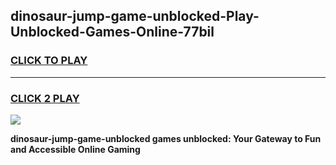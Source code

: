 
## dinosaur-jump-game-unblocked-Play-Unblocked-Games-Online-77bil
<h3>
<a href="https://premium76.site?title=dinosaur-jump-game-unblocked&ref=24A">CLICK TO PLAY</a></h3>
<hr>

<h3>
<a href="https://premium76.site?title=dinosaur-jump-game-unblocked&ref=24A">CLICK 2 PLAY</a>
  
</h3>

<a href="https://premium76.site?title=dinosaur-jump-game-unblocked&ref=24A"><img src="https://clearcache.store/games.png"></a>


**dinosaur-jump-game-unblocked games unblocked: Your Gateway to Fun and Accessible Online Gaming**
